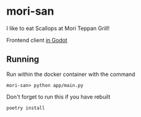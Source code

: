# mori-san
I like to eat Scallops at Mori Teppan Grill!

Frontend client [in Godot](https://github.com/buddha314/mori-client-godot)

## Running

Run within the docker container with the command

```
mori-san> python app/main.py 
```

Don't forget to run this if you have rebuilt

```
poetry install
```
